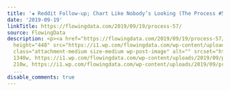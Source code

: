 ```yaml
---
title: '✚ Reddit Follow-up; Chart Like Nobody’s Looking (The Process #57)'
date: '2019-09-19'
linkTitle: https://flowingdata.com/2019/09/19/process-57/
source: FlowingData
description: <p><a href="https://flowingdata.com/2019/09/19/process-57/"><img width="750"
  height="448" src="https://i1.wp.com/flowingdata.com/wp-content/uploads/2019/09/process-57-featured.png?fit=750%2C448&amp;ssl=1"
  class="attachment-medium size-medium wp-post-image" alt="" srcset="https://i1.wp.com/flowingdata.com/wp-content/uploads/2019/09/process-57-featured.png?w=1340&amp;ssl=1
  1340w, https://i1.wp.com/flowingdata.com/wp-content/uploads/2019/09/process-57-featured.png?resize=210%2C125&amp;ssl=1
  210w, https://i1.wp.com/flowingdata.com/wp-content/uploads/2019/09/process-57-featured.png?resize=750%2C448
  ...
disable_comments: true
---
```

<p><a href="https://flowingdata.com/2019/09/19/process-57/"><img width="750" height="448" src="https://i1.wp.com/flowingdata.com/wp-content/uploads/2019/09/process-57-featured.png?fit=750%2C448&amp;ssl=1" class="attachment-medium size-medium wp-post-image" alt="" srcset="https://i1.wp.com/flowingdata.com/wp-content/uploads/2019/09/process-57-featured.png?w=1340&amp;ssl=1 1340w, https://i1.wp.com/flowingdata.com/wp-content/uploads/2019/09/process-57-featured.png?resize=210%2C125&amp;ssl=1 210w, https://i1.wp.com/flowingdata.com/wp-content/uploads/2019/09/process-57-featured.png?resize=750%2C448 ...